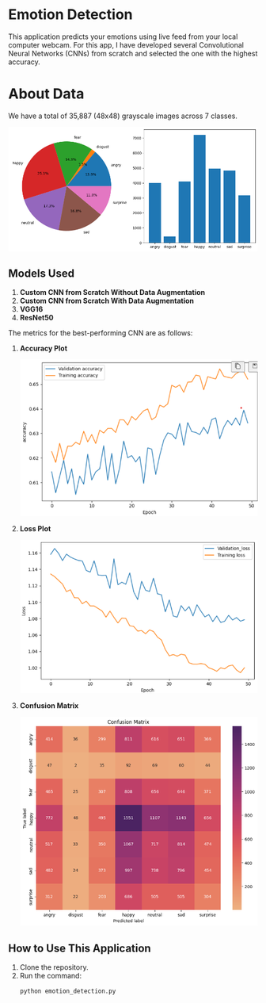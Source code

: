 # Emotion Detection

This application predicts your emotions using live feed from your local computer webcam. For this app, I have developed several Convolutional Neural Networks (CNNs) from scratch and selected the one with the highest accuracy.

# About Data

We have a total of 35,887 (48x48) grayscale images across 7 classes.

![Data Analysis](artifacts\data.png)



## Models Used

1. **Custom CNN from Scratch Without Data Augmentation**
2. **Custom CNN from Scratch With Data Augmentation**
3. **VGG16**
4. **ResNet50**

The metrics for the best-performing CNN are as follows:

1. **Accuracy Plot** 

   ![Accuracy Plot](artifacts\acc.png)

2. **Loss Plot**

   ![Loss Plot](artifacts\loss.png)

3. **Confusion Matrix**

   ![Confusion Matrix](artifacts\cm.png)




## How to Use This Application

1. Clone the repository.
2. Run the command:
   ```bash
   python emotion_detection.py